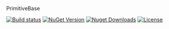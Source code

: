PrimitiveBase

[![Build status](https://ci.appveyor.com/api/projects/status/qkwacb5jf89oqs71?svg=true)](https://ci.appveyor.com/project/ekwus/primitivebase)
[![NuGet Version](https://img.shields.io/nuget/v/PrimitiveBase.svg)](https://www.nuget.org/packages?q=PrimitiveBase)
[![Nuget Downloads](https://img.shields.io/nuget/dt/PrimativeBase.svg)](https://www.nuget.org/packages?q=PrimitiveBase)
[![License](https://img.shields.io/github/license/ekwus/PrimitiveBase.svg)](https://raw.githubusercontent.com/ekwus/PrimitiveBase/master/LICENSE)